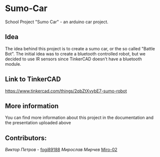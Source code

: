 # Sumo-Car
School Project "Sumo Car" - an arduino car project.

## Idea
The idea behind this project is to create a sumo car, or the so called "Battle Bot".
The initial idea was to create a bluetooth controlled robot, but we decided to use IR sensors since TinkerCAD doesn't have a bluetooth module.

## Link to TinkerCAD
https://www.tinkercad.com/things/2qbZtXvybE7-sumo-robot

## More information
You can find more information about this project in the documentation and the presentation uploaded above

## Contributors:
*Виктор Петров* - [fogi89188](https://github.com/fogi89188/)
*Мирослав Мирчев* [Miro-02](https://github.com/Miro-02)
